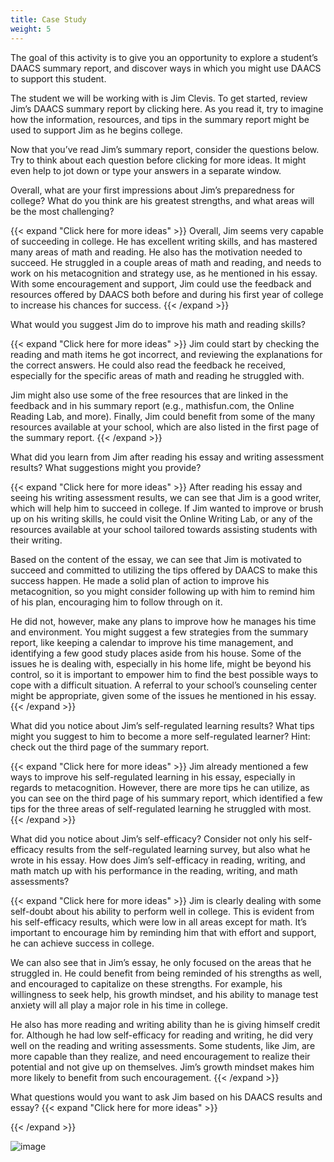 ```yaml
---
title: Case Study
weight: 5
---
```


The goal of this activity is to give you an opportunity to explore a student’s DAACS summary report, and discover ways in which you might use DAACS to support this student.

The student we will be working with is Jim Clevis. To get started, review Jim’s DAACS summary report by clicking here. As you read it, try to imagine how the information, resources, and tips in the summary report might be used to support Jim as he begins college.

Now that you’ve read Jim’s summary report, consider the questions below. Try to think about each question before clicking for more ideas. It might even help to jot down or type your answers in a separate window.

Overall, what are your first impressions about Jim’s preparedness for college? What do you think are his greatest strengths, and what areas will be the most challenging? 

{{< expand "Click here for more ideas" >}}
Overall, Jim seems very capable of succeeding in college. He has excellent writing skills, and has mastered many areas of math and reading. He also has the motivation needed to succeed. He struggled in a couple areas of math and reading, and needs to work on his metacognition and strategy use, as he mentioned in his essay. With some encouragement and support, Jim could use the feedback and resources offered by DAACS both before and during his first year of college to increase his chances for success.
{{< /expand >}}

What would you suggest Jim do to improve his math and reading skills?

{{< expand "Click here for more ideas" >}}
Jim could start by checking the reading and math items he got incorrect, and reviewing the explanations for the correct answers. He could also read the feedback he received, especially for the specific areas of math and reading he struggled with. 

Jim might also use some of the free resources that are linked in the feedback and in his summary report (e.g., mathisfun.com, the Online Reading Lab, and more). Finally, Jim could benefit from some of the many resources available at your school, which are also listed in the first page of the summary report.
{{< /expand >}}

What did you learn from Jim after reading his essay and writing assessment results? What suggestions might you provide?

{{< expand "Click here for more ideas" >}}
After reading his essay and seeing his writing assessment results, we can see that Jim is a good writer, which will help him to succeed in college. If Jim wanted to improve or brush up on his writing skills, he could visit the Online Writing Lab, or any of the resources available at your school tailored towards assisting students with their writing.

Based on the content of the essay, we can see that Jim is motivated to succeed and committed to utilizing the tips offered by DAACS to make this success happen. He made a solid plan of action to improve his metacognition, so you might consider following up with him to remind him of his plan, encouraging him to follow through on it.

He did not, however, make any plans to improve how he manages his time and environment. You might suggest a few strategies from the summary report, like keeping a calendar to improve his time management, and identifying a few good study places aside from his house. Some of the issues he is dealing with, especially in his home life, might be beyond his control, so it is important to empower him to find the best possible ways to cope with a difficult situation. A referral to your school’s counseling center might be appropriate, given some of the issues he mentioned in his essay.
{{< /expand >}}

What did you notice about Jim’s self-regulated learning results? What tips might you suggest to him to become a more self-regulated learner? Hint: check out the third page of the summary report.

{{< expand "Click here for more ideas" >}}
Jim already mentioned a few ways to improve his self-regulated learning in his essay, especially in regards to metacognition. However, there are more tips he can utilize, as you can see on the third page of his summary report, which identified a few tips for the three areas of self-regulated learning he struggled with most.
{{< /expand >}}

What did you notice about Jim’s self-efficacy? Consider not only his self-efficacy results from the self-regulated learning survey, but also what he wrote in his essay. How does Jim’s self-efficacy in reading, writing, and math match up with his performance in the reading, writing, and math assessments?

{{< expand "Click here for more ideas" >}}
Jim is clearly dealing with some self-doubt about his ability to perform well in college. This is evident from his self-efficacy results, which were low in all areas except for math. It’s important to encourage him by reminding him that with effort and support, he can achieve success in college.

We can also see that in Jim’s essay, he only focused on the areas that he struggled in. He could benefit from being reminded of his strengths as well, and encouraged to capitalize on these strengths. For example, his willingness to seek help, his growth mindset, and his ability to manage test anxiety will all play a major role in his time in college. 

He also has more reading and writing ability than he is giving himself credit for. Although he had low self-efficacy for reading and writing, he did very well on the reading and writing assessments. Some students, like Jim, are more capable than they realize, and need encouragement to realize their potential and not give up on themselves. Jim’s growth mindset makes him more likely to benefit from such encouragement.
{{< /expand >}}

What questions would you want to ask Jim based on his DAACS results and essay?
{{< expand "Click here for more ideas" >}}

{{< /expand >}}

![image](https://user-images.githubusercontent.com/33462067/176223154-02a2857a-86ce-424b-b19c-ff9628078125.png)
